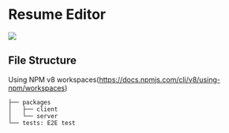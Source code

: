 # Resume Editor
<a href="https://github.com/3794/resume-editor/actions">
    <img src="https://img.shields.io/github/workflow/status/3794/resume-editor/Playwright%20Tests" />
</a>

## File Structure
Using NPM v8 workspaces(https://docs.npmjs.com/cli/v8/using-npm/workspaces)
```
├── packages
│   ├── client
│   └── server
└── tests: E2E test
```
